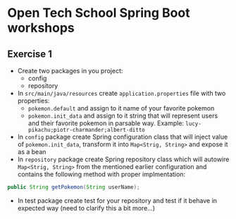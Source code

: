 # Open Tech School Spring Boot workshops 

## Exercise 1

* Create two packages in you project:
  * config
  * repository
* In `src/main/java/resources` create `application.properties` file with two properties:
  * `pokemon.default` and assign to it name of your favorite pokemon
  * `pokemon.init_data` and assign to it string that will represent users and their favorite pokemon in parsable way. Example: `lucy-pikachu;piotr-charmander;albert-ditto`
* In `config` package create Spring configuration class that will inject value of `pokemon.init_data`, transform it into `Map<Strig, String>` and expose it as a bean
* In `repository` package create Spring repository class which will autowire `Map<Strig, String>` from the mentioned earlier configuration and contains the following method with proper implmentation:
```java
public String getPokemon(String userName);
```
* In test package create test for your repository and test if it behave in expected way (need to clarify this a bit more...)
